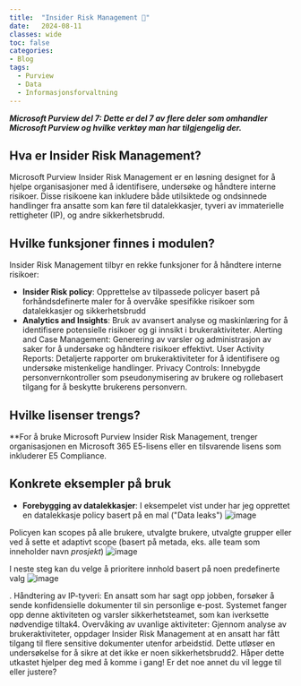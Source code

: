 ```yaml
---
title:  "Insider Risk Management 🥷"
date:   2024-08-11
classes: wide
toc: false
categories: 
- Blog
tags:
  - Purview
  - Data
  - Informasjonsforvaltning
---
```


***Microsoft Purview del 7: Dette er del 7 av flere deler som omhandler Microsoft Purview og hvilke verktøy man har tilgjengelig der.***

## Hva er Insider Risk Management?
Microsoft Purview Insider Risk Management er en løsning designet for å hjelpe organisasjoner med å identifisere, undersøke og håndtere interne risikoer. Disse risikoene kan inkludere både utilsiktede og ondsinnede handlinger fra ansatte som kan føre til datalekkasjer, tyveri av immaterielle rettigheter (IP), og andre sikkerhetsbrudd.

## Hvilke funksjoner finnes i modulen?
Insider Risk Management tilbyr en rekke funksjoner for å håndtere interne risikoer:
* **Insider Risk policy**: Opprettelse av tilpassede policyer basert på forhåndsdefinerte maler for å overvåke spesifikke risikoer som datalekkasjer og sikkerhetsbrudd
* **Analytics and Insights**: Bruk av avansert analyse og maskinlæring for å identifisere potensielle risikoer og gi innsikt i brukeraktiviteter.
Alerting and Case Management: Generering av varsler og administrasjon av saker for å undersøke og håndtere risikoer effektivt.
User Activity Reports: Detaljerte rapporter om brukeraktiviteter for å identifisere og undersøke mistenkelige handlinger.
Privacy Controls: Innebygde personvernkontroller som pseudonymisering av brukere og rollebasert tilgang for å beskytte brukerens personvern.

## Hvilke lisenser trengs?
**For å bruke Microsoft Purview Insider Risk Management, trenger organisasjonen en Microsoft 365 E5-lisens eller en tilsvarende lisens som inkluderer E5 Compliance. 

## Konkrete eksempler på bruk
* **Forebygging av datalekkasjer**: I eksempelet vist under har jeg opprettet en datalekkasje policy basert på en mal ("Data leaks")
![image](https://github.com/user-attachments/assets/36850b5c-55a4-4847-a6c0-1a0382da0acb)

Policyen kan scopes på alle brukere, utvalgte brukere, utvalgte grupper eller ved å sette et adaptivt scope (basert på metada, eks. alle team som inneholder navn *prosjekt*) 
![image](https://github.com/user-attachments/assets/db75a061-8387-48a5-9f2f-baf5b84c789a)

I neste steg kan du velge å prioritere innhold basert på noen predefinerte valg
![image](https://github.com/user-attachments/assets/ad0216f4-c728-40f5-b265-deb22274e272)





. 
Håndtering av IP-tyveri: En ansatt som har sagt opp jobben, forsøker å sende konfidensielle dokumenter til sin personlige e-post. Systemet fanger opp denne aktiviteten og varsler sikkerhetsteamet, som kan iverksette nødvendige tiltak4.
Overvåking av uvanlige aktiviteter: Gjennom analyse av brukeraktiviteter, oppdager Insider Risk Management at en ansatt har fått tilgang til flere sensitive dokumenter utenfor arbeidstid. Dette utløser en undersøkelse for å sikre at det ikke er noen sikkerhetsbrudd2.
Håper dette utkastet hjelper deg med å komme i gang! Er det noe annet du vil legge til eller justere?

